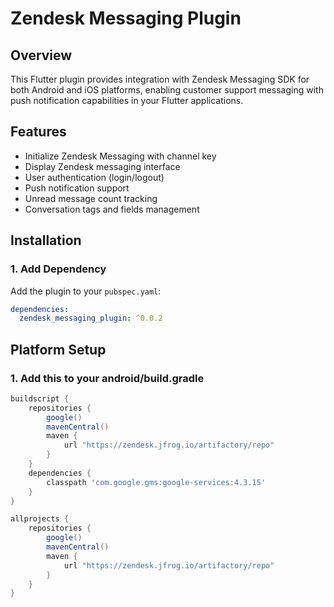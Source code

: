 # Zendesk Messaging Plugin

## Overview
This Flutter plugin provides integration with Zendesk Messaging SDK for both Android and iOS platforms, enabling customer support messaging with push notification capabilities in your Flutter applications.

## Features
- Initialize Zendesk Messaging with channel key
- Display Zendesk messaging interface
- User authentication (login/logout)
- Push notification support 
- Unread message count tracking
- Conversation tags and fields management

## Installation

### 1. Add Dependency
Add the plugin to your `pubspec.yaml`:

```yaml
dependencies:
  zendesk_messaging_plugin: ^0.0.2
```
## Platform Setup
### 1. Add this to your android/build.gradle
```gradle
buildscript {
    repositories {
        google()
        mavenCentral()
        maven {
            url "https://zendesk.jfrog.io/artifactory/repo"
        }
    }
    dependencies {
        classpath 'com.google.gms:google-services:4.3.15'
    }
}

allprojects {
    repositories {
        google()
        mavenCentral()
        maven {
            url "https://zendesk.jfrog.io/artifactory/repo"
        }
    }
}
```